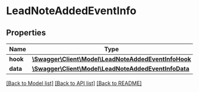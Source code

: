 # LeadNoteAddedEventInfo

## Properties
Name | Type | Description | Notes
------------ | ------------- | ------------- | -------------
**hook** | [**\Swagger\Client\Model\LeadNoteAddedEventInfoHook**](LeadNoteAddedEventInfoHook.md) |  | [optional] 
**data** | [**\Swagger\Client\Model\LeadNoteAddedEventInfoData**](LeadNoteAddedEventInfoData.md) |  | [optional] 

[[Back to Model list]](../README.md#documentation-for-models) [[Back to API list]](../README.md#documentation-for-api-endpoints) [[Back to README]](../README.md)

